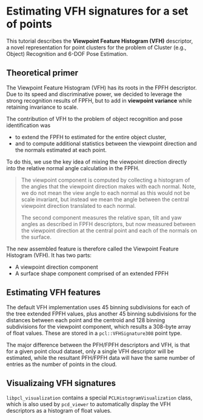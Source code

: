 # Estimating VFH signatures for a set of points

This tutorial describes the **Viewpoint Feature Histogram (VFH)** descriptor, a novel representation for point clusters for the problem of Cluster (e.g., Object) Recognition and 6-DOF Pose Estimation.

## Theoretical primer

The Viewpoint Feature Histogram (VFH) has its roots in the FPFH descriptor. Due to its speed and discriminative power, we decided to leverage the strong recognition results of FPFH, but to add in **viewpoint variance** while retaining invariance to scale. 

The contribution of VFH to the problem of object recognition and pose identification was 

- to extend the FPFH to estimated for the entire object cluster, 
- and to compute additional statistics between the viewpoint direction and the normals estimated at each point. 

To do this, we use the key idea of mixing the viewpoint direction directly into the relative normal angle calculation in the FPFH.

> The viewpoint component is computed by collecting a histogram of the angles that the viewpoint direction makes with each normal. Note, we do not mean the view angle to each normal as this would not be scale invariant, but instead we mean the angle between the central viewpoint direction translated to each normal.
>
> The second component measures the relative span, tilt and yaw angles as described in FPFH descriptors, but now measured between the viewpoint direction at the central point and each of the normals on the surface.

The new assembled feature is therefore called the Viewpoint Feature Histogram (VFH). It has two parts:

- A viewpoint direction component
- A surface shape component comprised of an extended FPFH

## Estimating VFH features

The default VFH implementation uses 45 binning subdivisions for each of the tree extended FPFH values, plus another 45 binning subdivisions for the distances between each point and the centroid and 128 binning subdivisions for the viewpoint component, which results a 308-byte array of float values. These are stored in a `pcl::VFHSignature308` point type.

The major difference between the PFH/FPFH descriptors and VFH, is that for a given point cloud dataset, only a single VFH descriptor will be estimated, while the resultant PFH/FPFH data will have the same number of entries as the number of points in the cloud.

## Visualizaing VFH signatures

`libpcl_visualization` contains a special `PCLHistogramVisualization` class, which is also used by `pcd_viewer` to automatically display the VFH descriptors as a histogram of float values.